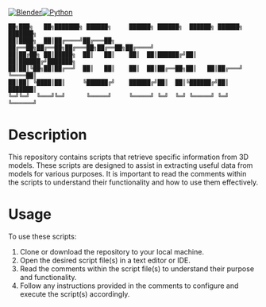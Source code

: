 [![Blender](https://img.shields.io/badge/Blender-4.1-orange.svg)](https://www.blender.org/download/releases/4-1/)[![Python](https://img.shields.io/badge/Python-3.10.13-blue.svg)](https://www.python.org/downloads/release/python-31013/)
```
██╗███╗   ██╗███████╗ ██████╗     ██████╗ ██████╗  ██████╗ ██████╗ ███████╗
██║████╗  ██║██╔════╝██╔═══██╗    ██╔══██╗██╔══██╗██╔═══██╗██╔══██╗██╔════╝
██║██╔██╗ ██║█████╗  ██║   ██║    ██║  ██║██████╔╝██║   ██║██████╔╝███████╗
██║██║╚██╗██║██╔══╝  ██║   ██║    ██║  ██║██╔══██╗██║   ██║██╔═══╝ ╚════██║
██║██║ ╚████║██║     ╚██████╔╝    ██████╔╝██║  ██║╚██████╔╝██║     ███████║
╚═╝╚═╝  ╚═══╝╚═╝      ╚═════╝     ╚═════╝ ╚═╝  ╚═╝ ╚═════╝ ╚═╝     ╚══════╝
```
# Description

This repository contains scripts that retrieve specific information from 3D models. These scripts are designed to assist in extracting useful data from models for various purposes. It is important to read the comments within the scripts to understand their functionality and how to use them effectively.

# Usage

To use these scripts:

1. Clone or download the repository to your local machine.
2. Open the desired script file(s) in a text editor or IDE.
3. Read the comments within the script file(s) to understand their purpose and functionality.
4. Follow any instructions provided in the comments to configure and execute the script(s) accordingly.
